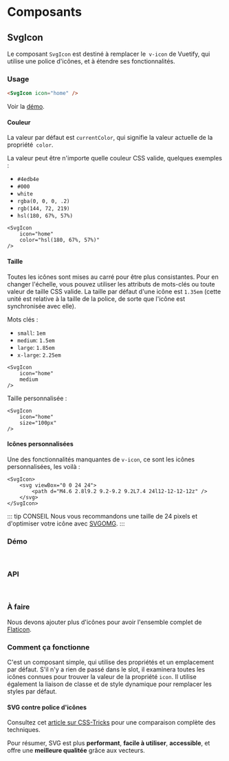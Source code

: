 # Composants




## SvgIcon

Le composant `SvgIcon` est destiné à remplacer le` v-icon` de Vuetify, qui utilise une police d'icônes, et à étendre ses fonctionnalités.

### Usage

``` html
<SvgIcon icon="home" />
```

Voir la [démo](#demo).

#### Couleur

La valeur par défaut est `currentColor`, qui signifie la valeur actuelle de la propriété` color`.

La valeur peut être n'importe quelle couleur CSS valide, quelques exemples :

- `#4edb4e`
- `#000`
- `white`
- `rgba(0, 0, 0, .2)`
- `rgb(144, 72, 219)`
- `hsl(180, 67%, 57%)`

``` html{3}
<SvgIcon
    icon="home"
    color="hsl(180, 67%, 57%)"
/>
```

#### Taille

Toutes les icônes sont mises au carré pour être plus consistantes. Pour en changer l'échelle, vous pouvez utiliser les attributs de mots-clés ou toute valeur de taille CSS valide.
La taille par défaut d'une icône est `1.35em` (cette unité est relative à la taille de la police, de sorte que l'icône est synchronisée avec elle).

Mots clés :

- `small`: `1em`
- `medium`: `1.5em`
- `large`: `1.85em`
- `x-large`: `2.25em`

``` html{3}
<SvgIcon
    icon="home"
    medium
/>
```

Taille personnalisée :

``` html{3}
<SvgIcon
    icon="home"
    size="100px"
/>
```

#### Icônes personnalisées

Une des fonctionnalités manquantes de `v-icon`, ce sont les icônes personnalisées, les voilà :

``` html{2,3,4}
<SvgIcon>
    <svg viewBox="0 0 24 24">
        <path d="M4.6 2.8l9.2 9.2-9.2 9.2L7.4 24l12-12-12-12z" />
    </svg>
</SvgIcon>
```

::: tip CONSEIL
Nous vous recommandons une taille de 24 pixels et d'optimiser votre icône avec [SVGOMG](https://jakearchibald.github.io/svgomg/).
:::

### Démo
<br>
<CodePen
	id="oagJaV"
	title="SvgIcon"
/>

### API
<br>
<CodePen
	id="yRjRmr"
	:height="800"
	title="SvgIcon API"
/>

### À faire

Nous devons ajouter plus d'icônes pour avoir l'ensemble complet de [Flaticon](https://www.flaticon.com/packs/material-design/1).

### Comment ça fonctionne

C'est un composant simple, qui utilise des propriétés et un emplacement par défaut. S'il n'y a rien de passé dans le slot, il examinera toutes les icônes connues pour trouver la valeur de la propriété `icon`. Il utilise également la liaison de classe et de style dynamique pour remplacer les styles par défaut.

#### SVG contre police d'icônes

Consultez cet [article sur CSS-Tricks](https://css-tricks.com/icon-fonts-vs-svg/) pour une comparaison complète des techniques.

Pour résumer, SVG est plus **performant**, **facile à utiliser**, **accessible**, et offre une **meilleure qualitée** grâce aux vecteurs.
